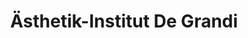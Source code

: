 ---
title: "Ästhetik-Institut De Grandi"
url: /bispingen/aesthetik-institut-de-grandi/
shop: Kosmetik
---